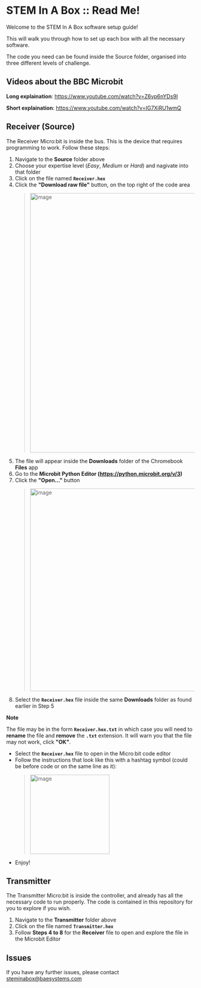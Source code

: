 # STEM In A Box :: Read Me!

Welcome to the STEM In A Box software setup guide!

This will walk you through how to set up each box with all the necessary software.

The code you need can be found inside the Source folder, organised into three different levels of challenge.

## Videos about the BBC Microbit

**Long explaination**: https://www.youtube.com/watch?v=Z6vp6nYDs9I

**Short explaination**: https://www.youtube.com/watch?v=IG7XiRU1wmQ

## Receiver (Source)
The Receiver Micro:bit is inside the bus. This is the device that requires programming to work. Follow these steps:

1. Navigate to the **Source** folder above
2. Choose your expertise level (_Easy_, _Medium_ or _Hard_) and nagivate into that folder
3. Click on the file named **`Receiver.hex`**
4. Click the **"Download raw file"** button, on the top right of the code area
    > <img width="693" alt="image" src="https://github.com/TastyBrainWave/STEMInABox/assets/99412364/5042a53e-bdbf-4fff-9c96-98b8a4d43898">
5. The file will appear inside the **Downloads** folder of the Chromebook **Files** app
6. Go to the **Microbit Python Editor (https://python.microbit.org/v/3)**
7. Click the **"Open..."** button
    > <img width="541" alt="image" src="https://github.com/TastyBrainWave/STEMInABox/assets/99412364/cecf216b-73bf-46cf-b36c-ddf6de53c103">
8. Select the **`Receiver.hex`** file inside the same **Downloads** folder as found earlier in Step 5

**Note**

The file may be in the form **`Receiver.hex.txt`** in which case you will need to **rename** the file and **remove** the **`.txt`** extension. It will warn you that the file may not work, click **"OK"**.

- Select the **`Receiver.hex`** file to open in the Micro:bit code editor
- Follow the instructions that look like this with a hashtag symbol (could be before code or on the same line as it):
    > <img width="212" alt="image" src="https://github.com/TastyBrainWave/STEMInABox/assets/99412364/c96cecaf-816d-405a-a57b-a6a180f13985">
- Enjoy!

## Transmitter
The Transmitter Micro:bit is inside the controller, and already has all the necessary code to run properly. The code is contained in this repository for you to explore if you wish.

1. Navigate to the **Transmitter** folder above
2. Click on the file named **`Transmitter.hex`**
3. Follow **Steps 4 to 8** for the **Receiver** file to open and explore the file in the Microbit Editor

## Issues
If you have any further issues, please contact [steminabox@baesystems.com](mailto:steminabox@baesystems.com)
